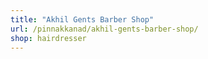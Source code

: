 ```yaml
---
title: "Akhil Gents Barber Shop"
url: /pinnakkanad/akhil-gents-barber-shop/
shop: hairdresser
---
```

